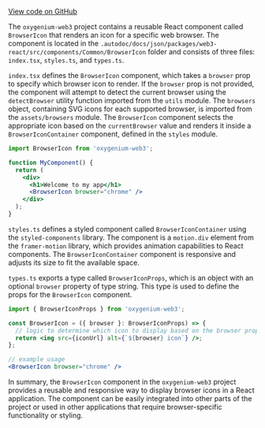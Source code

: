 [View code on GitHub](https://github.com/oxygenium-network/oxygenium-web3/.autodoc/docs/json/packages/web3-react/src/components/Common/BrowserIcon)

The `oxygenium-web3` project contains a reusable React component called `BrowserIcon` that renders an icon for a specific web browser. The component is located in the `.autodoc/docs/json/packages/web3-react/src/components/Common/BrowserIcon` folder and consists of three files: `index.tsx`, `styles.ts`, and `types.ts`.

`index.tsx` defines the `BrowserIcon` component, which takes a `browser` prop to specify which browser icon to render. If the `browser` prop is not provided, the component will attempt to detect the current browser using the `detectBrowser` utility function imported from the `utils` module. The `browsers` object, containing SVG icons for each supported browser, is imported from the `assets/browsers` module. The `BrowserIcon` component selects the appropriate icon based on the `currentBrowser` value and renders it inside a `BrowserIconContainer` component, defined in the `styles` module.

```jsx
import BrowserIcon from 'oxygenium-web3';

function MyComponent() {
  return (
    <div>
      <h1>Welcome to my app</h1>
      <BrowserIcon browser="chrome" />
    </div>
  );
}
```

`styles.ts` defines a styled component called `BrowserIconContainer` using the `styled-components` library. The component is a `motion.div` element from the `framer-motion` library, which provides animation capabilities to React components. The `BrowserIconContainer` component is responsive and adjusts its size to fit the available space.

`types.ts` exports a type called `BrowserIconProps`, which is an object with an optional `browser` property of type string. This type is used to define the props for the `BrowserIcon` component.

```jsx
import { BrowserIconProps } from 'oxygenium-web3';

const BrowserIcon = ({ browser }: BrowserIconProps) => {
  // logic to determine which icon to display based on the browser prop
  return <img src={iconUrl} alt={`${browser} icon`} />;
};

// example usage
<BrowserIcon browser="chrome" />
```

In summary, the `BrowserIcon` component in the `oxygenium-web3` project provides a reusable and responsive way to display browser icons in a React application. The component can be easily integrated into other parts of the project or used in other applications that require browser-specific functionality or styling.
